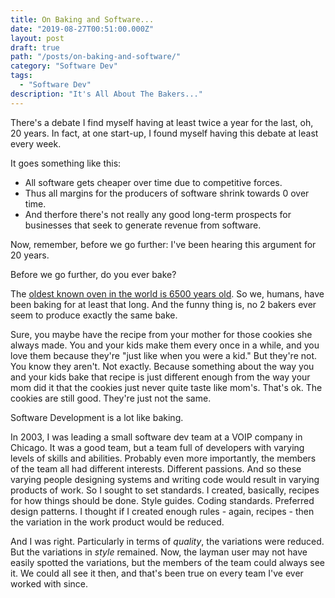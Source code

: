 ```yaml
---
title: On Baking and Software...
date: "2019-08-27T00:51:00.000Z"
layout: post
draft: true
path: "/posts/on-baking-and-software/"
category: "Software Dev"
tags:
  - "Software Dev"
description: "It's All About The Bakers..."
---
```


There's a debate I find myself having at least twice a year for the last, oh, 20 years. In fact, at one start-up, I found myself having this debate at least every week.

It goes something like this: 

* All software gets cheaper over time due to competitive forces.
* Thus all margins for the producers of software shrink towards 0 over time.
* And therfore there's not really any good long-term prospects for businesses that seek to generate revenue from software.

Now, remember, before we go further: I've been hearing this argument for 20 years.

Before we go further, do you ever bake?

The [oldest known oven in the world is 6500 years old](https://archaeologynewsnetwork.blogspot.com/2014/08/6500-year-old-oven-unearthed-in-croatia.html#2qF3vG8Up1Bpp22Q.97). So we, humans, have been baking for at least that long. And the funny thing is, no 2 bakers ever seem to produce exactly the same bake.

Sure, you maybe have the recipe from your mother for those cookies she always made. You and your kids make them every once in a while, and you love them because they're "just like when you were a kid."  But they're not. You know they aren't. Not exactly. Because something about the way you and your kids bake that recipe is just different enough from the way your mom did it that the cookies just never quite taste like mom's. That's ok. The cookies are still good.  They're just not the same.

Software Development is a lot like baking.

In 2003, I was leading a small software dev team at a VOIP company in Chicago.  It was a good team, but a team full of developers with varying levels of skills and abilities. Probably even more importantly, the members of the team all had different interests. Different passions. And so these varying people designing systems and writing code would result in varying products of work. So I sought to set standards. I created, basically, recipes for how things should be done. Style guides. Coding standards. Preferred design patterns. I thought if I created enough rules - again, recipes - then the variation in the work product would be reduced.

And I was right. Particularly in terms of _quality_, the variations were reduced. But the variations in _style_ remained. Now, the layman user may not have easily spotted the variations, but the members of the team could always see it. We could all see it then, and that's been true on every team I've ever worked with since. 
